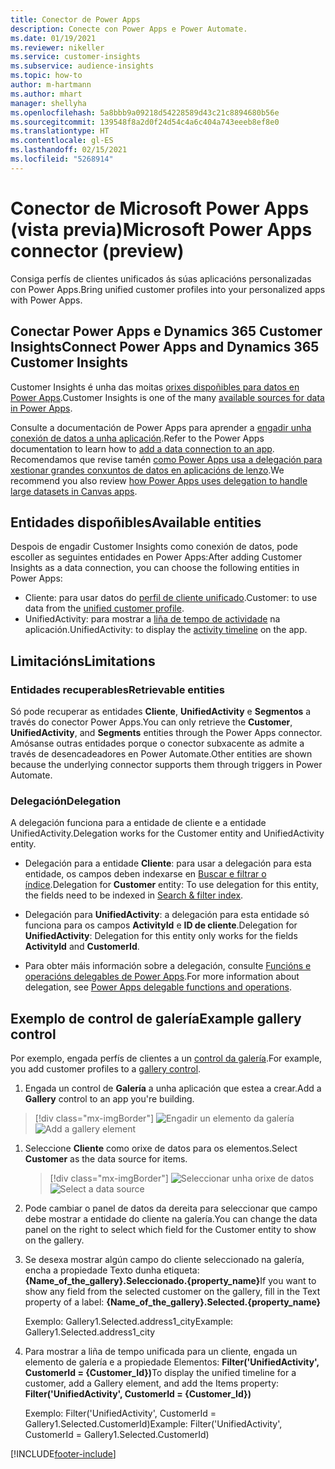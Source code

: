 ```yaml
---
title: Conector de Power Apps
description: Conecte con Power Apps e Power Automate.
ms.date: 01/19/2021
ms.reviewer: nikeller
ms.service: customer-insights
ms.subservice: audience-insights
ms.topic: how-to
author: m-hartmann
ms.author: mhart
manager: shellyha
ms.openlocfilehash: 5a8bbb9a09218d54228589d43c21c8894680b56e
ms.sourcegitcommit: 139548f8a2d0f24d54c4a6c404a743eeeb8ef8e0
ms.translationtype: HT
ms.contentlocale: gl-ES
ms.lasthandoff: 02/15/2021
ms.locfileid: "5268914"
---
```

# <a name="microsoft-power-apps-connector-preview"></a><span data-ttu-id="1d411-103">Conector de Microsoft Power Apps (vista previa)</span><span class="sxs-lookup"><span data-stu-id="1d411-103">Microsoft Power Apps connector (preview)</span></span>

<span data-ttu-id="1d411-104">Consiga perfís de clientes unificados ás súas aplicacións personalizadas con Power Apps.</span><span class="sxs-lookup"><span data-stu-id="1d411-104">Bring unified customer profiles into your personalized apps with Power Apps.</span></span>

## <a name="connect-power-apps-and-dynamics-365-customer-insights"></a><span data-ttu-id="1d411-105">Conectar Power Apps e Dynamics 365 Customer Insights</span><span class="sxs-lookup"><span data-stu-id="1d411-105">Connect Power Apps and Dynamics 365 Customer Insights</span></span>

<span data-ttu-id="1d411-106">Customer Insights é unha das moitas [orixes dispoñibles para datos en Power Apps](https://docs.microsoft.com/powerapps/maker/canvas-apps/working-with-data-sources).</span><span class="sxs-lookup"><span data-stu-id="1d411-106">Customer Insights is one of the many [available sources for data in Power Apps](https://docs.microsoft.com/powerapps/maker/canvas-apps/working-with-data-sources).</span></span>

<span data-ttu-id="1d411-107">Consulte a documentación de Power Apps para aprender a [engadir unha conexión de datos a unha aplicación](https://docs.microsoft.com/powerapps/maker/canvas-apps/add-data-connection).</span><span class="sxs-lookup"><span data-stu-id="1d411-107">Refer to the Power Apps documentation to learn how to [add a data connection to an app](https://docs.microsoft.com/powerapps/maker/canvas-apps/add-data-connection).</span></span> <span data-ttu-id="1d411-108">Recomendamos que revise tamén [como Power Apps usa a delegación para xestionar grandes conxuntos de datos en aplicacións de lenzo](https://docs.microsoft.com/powerapps/maker/canvas-apps/delegation-overview).</span><span class="sxs-lookup"><span data-stu-id="1d411-108">We recommend you also review [how Power Apps uses delegation to handle large datasets in Canvas apps](https://docs.microsoft.com/powerapps/maker/canvas-apps/delegation-overview).</span></span>

## <a name="available-entities"></a><span data-ttu-id="1d411-109">Entidades dispoñibles</span><span class="sxs-lookup"><span data-stu-id="1d411-109">Available entities</span></span>

<span data-ttu-id="1d411-110">Despois de engadir Customer Insights como conexión de datos, pode escoller as seguintes entidades en Power Apps:</span><span class="sxs-lookup"><span data-stu-id="1d411-110">After adding Customer Insights as a data connection, you can choose the following entities in Power Apps:</span></span>

- <span data-ttu-id="1d411-111">Cliente: para usar datos do [perfil de cliente unificado](customer-profiles.md).</span><span class="sxs-lookup"><span data-stu-id="1d411-111">Customer: to use data from the [unified customer profile](customer-profiles.md).</span></span>
- <span data-ttu-id="1d411-112">UnifiedActivity: para mostrar a [liña de tempo de actividade](activities.md) na aplicación.</span><span class="sxs-lookup"><span data-stu-id="1d411-112">UnifiedActivity: to display the [activity timeline](activities.md) on the app.</span></span>

## <a name="limitations"></a><span data-ttu-id="1d411-113">Limitacións</span><span class="sxs-lookup"><span data-stu-id="1d411-113">Limitations</span></span>

### <a name="retrievable-entities"></a><span data-ttu-id="1d411-114">Entidades recuperables</span><span class="sxs-lookup"><span data-stu-id="1d411-114">Retrievable entities</span></span>

<span data-ttu-id="1d411-115">Só pode recuperar as entidades **Cliente**, **UnifiedActivity** e **Segmentos** a través do conector Power Apps.</span><span class="sxs-lookup"><span data-stu-id="1d411-115">You can only retrieve the **Customer**, **UnifiedActivity**, and **Segments** entities through the Power Apps connector.</span></span> <span data-ttu-id="1d411-116">Amósanse outras entidades porque o conector subxacente as admite a través de desencadeadores en Power Automate.</span><span class="sxs-lookup"><span data-stu-id="1d411-116">Other entities are shown because the underlying connector supports them through triggers in Power Automate.</span></span>  

### <a name="delegation"></a><span data-ttu-id="1d411-117">Delegación</span><span class="sxs-lookup"><span data-stu-id="1d411-117">Delegation</span></span>

<span data-ttu-id="1d411-118">A delegación funciona para a entidade de cliente e a entidade UnifiedActivity.</span><span class="sxs-lookup"><span data-stu-id="1d411-118">Delegation works for the Customer entity and UnifiedActivity entity.</span></span> 

- <span data-ttu-id="1d411-119">Delegación para a entidade **Cliente**: para usar a delegación para esta entidade, os campos deben indexarse en [Buscar e filtrar o índice](search-filter-index.md).</span><span class="sxs-lookup"><span data-stu-id="1d411-119">Delegation for **Customer** entity: To use delegation for this entity, the fields need to be indexed in [Search & filter index](search-filter-index.md).</span></span>  

- <span data-ttu-id="1d411-120">Delegación para **UnifiedActivity**: a delegación para esta entidade só funciona para os campos **ActivityId** e **ID de cliente**.</span><span class="sxs-lookup"><span data-stu-id="1d411-120">Delegation for **UnifiedActivity**: Delegation for this entity only works for the fields **ActivityId** and **CustomerId**.</span></span>  

- <span data-ttu-id="1d411-121">Para obter máis información sobre a delegación, consulte [Funcións e operacións delegables de Power Apps](https://docs.microsoft.com/connectors/commondataservice/#power-apps-delegable-functions-and-operations-for-the-cds-for-apps).</span><span class="sxs-lookup"><span data-stu-id="1d411-121">For more information about delegation, see [Power Apps delegable functions and operations](https://docs.microsoft.com/connectors/commondataservice/#power-apps-delegable-functions-and-operations-for-the-cds-for-apps).</span></span> 

## <a name="example-gallery-control"></a><span data-ttu-id="1d411-122">Exemplo de control de galería</span><span class="sxs-lookup"><span data-stu-id="1d411-122">Example gallery control</span></span>

<span data-ttu-id="1d411-123">Por exemplo, engada perfís de clientes a un [control da galería](https://docs.microsoft.com/powerapps/maker/canvas-apps/add-gallery).</span><span class="sxs-lookup"><span data-stu-id="1d411-123">For example, you add customer profiles to a [gallery control](https://docs.microsoft.com/powerapps/maker/canvas-apps/add-gallery).</span></span>

1. <span data-ttu-id="1d411-124">Engada un control de **Galería** a unha aplicación que estea a crear.</span><span class="sxs-lookup"><span data-stu-id="1d411-124">Add a **Gallery** control to an app you're building.</span></span>

> [!div class="mx-imgBorder"]
> <span data-ttu-id="1d411-125">![Engadir un elemento da galería](media/connector-powerapps9.png "Engadir un elemento da galería")</span><span class="sxs-lookup"><span data-stu-id="1d411-125">![Add a gallery element](media/connector-powerapps9.png "Add a gallery element")</span></span>

1. <span data-ttu-id="1d411-126">Seleccione **Cliente** como orixe de datos para os elementos.</span><span class="sxs-lookup"><span data-stu-id="1d411-126">Select **Customer** as the data source for items.</span></span>

    > [!div class="mx-imgBorder"]
    > <span data-ttu-id="1d411-127">![Seleccionar unha orixe de datos](media/choose-datasource-powerapps.png "Seleccionar unha orixe de datos")</span><span class="sxs-lookup"><span data-stu-id="1d411-127">![Select a data source](media/choose-datasource-powerapps.png "Select a data source")</span></span>

1. <span data-ttu-id="1d411-128">Pode cambiar o panel de datos da dereita para seleccionar que campo debe mostrar a entidade do cliente na galería.</span><span class="sxs-lookup"><span data-stu-id="1d411-128">You can change the data panel on the right to select which field for the Customer entity to show on the gallery.</span></span>

1. <span data-ttu-id="1d411-129">Se desexa mostrar algún campo do cliente seleccionado na galería, encha a propiedade Texto dunha etiqueta: **{Name_of_the_gallery}.Seleccionado.{property_name}**</span><span class="sxs-lookup"><span data-stu-id="1d411-129">If you want to show any field from the selected customer on the gallery, fill in the Text property of a label:  **{Name_of_the_gallery}.Selected.{property_name}**</span></span>

    <span data-ttu-id="1d411-130">Exemplo: Gallery1.Selected.address1_city</span><span class="sxs-lookup"><span data-stu-id="1d411-130">Example: Gallery1.Selected.address1_city</span></span>

1. <span data-ttu-id="1d411-131">Para mostrar a liña de tempo unificada para un cliente, engada un elemento de galería e a propiedade Elementos: **Filter('UnifiedActivity', CustomerId = {Customer_Id})**</span><span class="sxs-lookup"><span data-stu-id="1d411-131">To display the unified timeline for a customer, add a Gallery element, and add the Items property: **Filter('UnifiedActivity', CustomerId = {Customer_Id})**</span></span>

    <span data-ttu-id="1d411-132">Exemplo: Filter('UnifiedActivity', CustomerId = Gallery1.Selected.CustomerId)</span><span class="sxs-lookup"><span data-stu-id="1d411-132">Example: Filter('UnifiedActivity', CustomerId = Gallery1.Selected.CustomerId)</span></span>


[!INCLUDE[footer-include](../includes/footer-banner.md)]